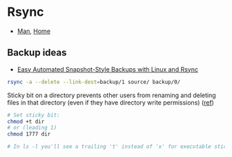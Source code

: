 # Rsync

* [Man](http://linux.die.net/man/1/rsync), [Home](https://rsync.samba.org/)

## Backup ideas

* [Easy Automated Snapshot-Style Backups with Linux and Rsync](http://www.mikerubel.org/computers/rsync_snapshots/)

```sh
rsync -a --delete --link-dest=backup/1 source/ backup/0/
```

Sticky bit on a directory prevents other users from renaming and deleting files in that directory (even if they have directory write permissions) ([ref](http://www.thegeekstuff.com/2011/02/sticky-bit-on-directory-file/))

```sh
# Set sticky bit:
chmod +t dir
# or (leading 1)
chmod 1777 dir

# In ls -l you'll see a trailing 't' instead of 'x' for executable sticky
```
